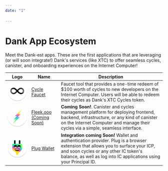 ```yaml
---
date: "1"

---
```

# Dank App Ecosystem

Meet the Dank-est apps. These are the first applications that are leveraging (or will soon integrate!) Dank's services (like XTC) to offer seamless cycles, canister, and onboarding experiences on the Internet Computer!


| Logo  	| Name  	| Description |
|---	|---	| ---	|
| ![](imgs/cycles-faucet-ic.png ) 	|   <a href="https://dfinity.org/cycles" target="_blank">Cycle Faucet</a>	| Faucet tool that provides a one-time redeem of $100 worth of cycles to new developers on the Internet Computer. Users will be able to redeem their cycles as Dank's XTC Cycles token.|
| ![](imgs/fleek-app.png ) 	|   <a href="https://fleek.ooo" target="_blank">Fleek.ooo (Coming Soon)</a>	| **Coming Soon!**. Canister and cycles management platform for deploying frontend, backend, infrastructure, or any kind of canister on the Internet Computer and manage their cycles via a simple, seamless interface. |
| ![](imgs/plug-ecosystem.png ) 	|   <a href="https://plugwallet.ooo" target="_blank">Plug Wallet</a>	| **Integration coming Soon!** Wallet and authentication provider. Plug is a browser extension that allows you to surface your ICP, and soon cycles or any other IC token's balance, as well as log into IC applications using your Principal ID. |